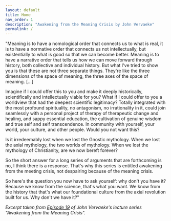 ```yaml
---
layout: default
title: Home
nav_order: 1
description: "Awakening from the Meaning Crisis by John Vervaeke"
permalink: /
---
```


"Meaning is to have a nomological order that connects us to what is real, it is to have a normative order that connects us not intellectually, but existentially to what is good so that we can become better. Meaning is to have a narrative order that tells us how we can move forward through history, both collective and individual history. But what I've tried to show you is that these are not three separate things. They're like the three dimensions of the space of meaning, the three axes of the space of meaning. [...] 

Imagine if I could offer this to you and make it deeply historically, scientifically and intellectually viable for you? What if I could offer to you a worldview that had the deepest scientific legitimacy? Totally integrated with the most profound spirituality, no antagonism, no irrationality in it, could join seamlessly with a personal project of therapy of therapeutic change and healing, and sappy essential education, the cultivation of genuine wisdom and true self and self transcendence. In community with yourself, your world, your culture, and other people. Would you not want this? 

Is it irredeemably lost when we lost the Gnostic mythology. When we lost the axial mythology, the two worlds of mythology. When we lost the mythology of Christianity, are we now bereft forever?

So the short answer for a long series of arguments that are forthcoming is no, I think there is a response. That's why this series is entitled awakening from the meeting crisis, not despairing because of the meaning crisis.

So here's the question you now have to ask yourself: why don't you have it? Because we know from the science, that's what you want. We know from the history that that's what our foundational culture from the axial revolution built for us. Why don't we have it?" 

*Excerpt taken from [Episode 19](/episodes/19) of John Vervaeke's lecture series "Awakening from the Meaning Crisis".*



